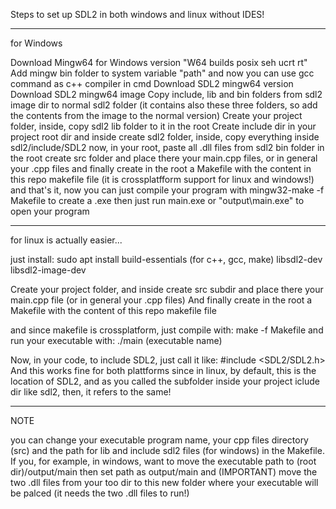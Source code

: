 Steps to set up SDL2 in both windows and linux without IDES!

-----
for Windows

Download Mingw64 for Windows version "W64 builds posix seh ucrt rt"
Add mingw bin folder to system variable "path" and now you can use gcc command as c++ compiler in cmd
Download SDL2 mingw64 version
Download SDL2 mingw64 image
Copy include, lib and bin folders from sdl2 image dir to normal sdl2 folder (it contains also these three folders, so add the contents from the image to the normal version)
Create your project folder, inside, copy sdl2 lib folder to it in the root
Create include dir in your project root dir and inside create sdl2 folder, inside, copy everything inside sdl2/include/SDL2
now, in your root, paste all .dll files from sdl2 bin folder
in the root create src folder and place there your main.cpp files, or in general your .cpp files
and finally create in the root a Makefile with the content in this repo makefile file (it is crossplatfform support for linux and windows!) 
and that's it, now you can just compile your program with mingw32-make -f Makefile to create a .exe
then just run main.exe or "output\main.exe" to open your program

-----
for linux is actually easier...

just install: sudo apt install build-essentials (for c++, gcc, make) libsdl2-dev libsdl2-image-dev

Create your project folder, and inside create src subdir and place there your main.cpp file (or in general your .cpp files)
And finally create in the root a Makefile with the content of this repo makefile file

and since makefile is crossplatform, just compile with: make -f Makefile
and run your executable with: ./main (executable name)


Now, in your code, to include SDL2, just call it like: #include <SDL2/SDL2.h>
And this works fine for both plattforms since in linux, by default, this is the location of SDL2, and as you called the subfolder inside your project iclude dir like sdl2, then, it refers to the same!

-----
NOTE

you can change your executable program name, your cpp files directory (src) and the path for lib and include sdl2 files (for windows) in the Makefile.
If you, for example, in windows, want to move the executable path to (root dir)/output/main then set path as output/main and (IMPORTANT) move the two .dll files from your too dir to this new folder where your executable will be palced (it needs the two .dll files to run!)
